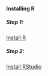 #### Installing R


##### Step 1:
[Install R](https://cran.rstudio.com/)

##### Step 2: 
[Install RStudio](https://www.rstudio.com/products/rstudio/download/)
